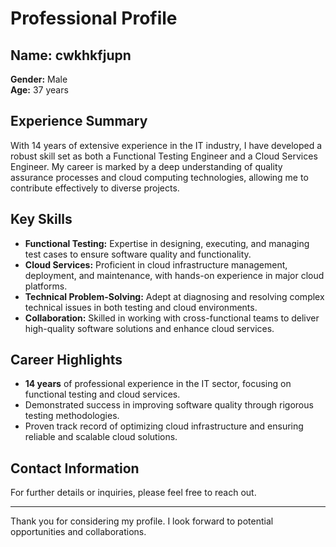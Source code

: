 # Professional Profile

## Name: cwkhkfjupn

**Gender:** Male  
**Age:** 37 years

## Experience Summary

With 14 years of extensive experience in the IT industry, I have developed a robust skill set as both a Functional Testing Engineer and a Cloud Services Engineer. My career is marked by a deep understanding of quality assurance processes and cloud computing technologies, allowing me to contribute effectively to diverse projects.

## Key Skills

- **Functional Testing:** Expertise in designing, executing, and managing test cases to ensure software quality and functionality.
- **Cloud Services:** Proficient in cloud infrastructure management, deployment, and maintenance, with hands-on experience in major cloud platforms.
- **Technical Problem-Solving:** Adept at diagnosing and resolving complex technical issues in both testing and cloud environments.
- **Collaboration:** Skilled in working with cross-functional teams to deliver high-quality software solutions and enhance cloud services.

## Career Highlights

- **14 years** of professional experience in the IT sector, focusing on functional testing and cloud services.
- Demonstrated success in improving software quality through rigorous testing methodologies.
- Proven track record of optimizing cloud infrastructure and ensuring reliable and scalable cloud solutions.

## Contact Information

For further details or inquiries, please feel free to reach out.

---

Thank you for considering my profile. I look forward to potential opportunities and collaborations.
